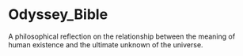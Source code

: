 # Odyssey_Bible
 A philosophical reflection on the relationship between the meaning of human existence and the ultimate unknown of the universe.
